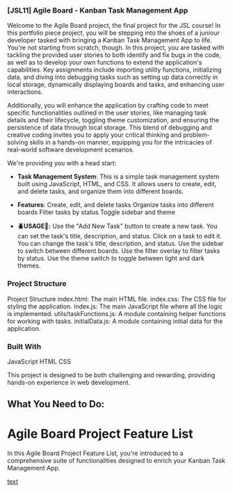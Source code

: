 ### [JSL11] Agile Board - Kanban Task Management App

Welcome to the Agile Board project, the final project for the JSL course! In this portfolio piece project, you will be stepping into the shoes of a juniour developer tasked with bringing a Kanban Task Management App to life. You're not starting from scratch, though. In this project, you are tasked with tackling the provided user stories to both identify and fix bugs in the code, as well as to develop your own functions to extend the application's capabilities. Key assignments include importing utility functions, initializing data, and diving into debugging tasks such as setting up data correctly in local storage, dynamically displaying boards and tasks, and enhancing user interactions.

Additionally, you will enhance the application by crafting code to meet specific functionalities outlined in the user stories, like managing task details and their lifecycle, toggling theme customization, and ensuring the persistence of data through local storage. This blend of debugging and creative coding invites you to apply your critical thinking and problem-solving skills in a hands-on manner, equipping you for the intricacies of real-world software development scenarios.

We're providing you with a head start:

- **Task Management System**: This is a simple task management system built using JavaScript, HTML, and CSS. It allows users to create, edit, and delete tasks, and organize them into different boards.

- **Features**:
Create, edit, and delete tasks
Organize tasks into different boards
Filter tasks by status
Toggle sidebar and theme

- **🪲USAGE🚨:** 
Use the "Add New Task" button to create a new task. You can set the task's title, description, and status.
Click on a task to edit it. You can change the task's title, description, and status.
Use the sidebar to switch between different boards.
Use the filter overlay to filter tasks by status.
Use the theme switch to toggle between light and dark themes.

### Project Structure
Project Structure
index.html: The main HTML file.
index.css: The CSS file for styling the application.
index.js: The main JavaScript file where all the logic is implemented.
utils/taskFunctions.js: A module containing helper functions for working with tasks.
initialData.js: A module containing initial data for the application.


### Built With
JavaScript
HTML
CSS


This project is designed to be both challenging and rewarding, providing hands-on experience in web development. 

## What You Need to Do:


# Agile Board Project Feature List

In this Agile Board Project Feature List, you're introduced to a comprehensive suite of functionalities designed to enrich your Kanban Task Management App. 

[text](https://www.loom.com/share/eacc1e92221f4a8ab6c9d160241e64a9?sid=1b011c0a-36f4-4228-852b-deb3f36965a9)